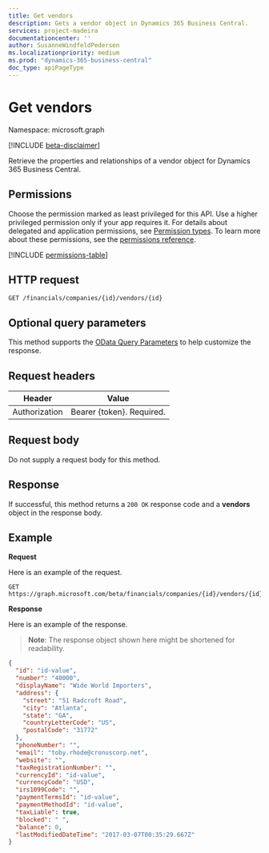 ```yaml
---
title: Get vendors 
description: Gets a vendor object in Dynamics 365 Business Central. 
services: project-madeira
documentationcenter: ''
author: SusanneWindfeldPedersen
ms.localizationpriority: medium
ms.prod: "dynamics-365-business-central"
doc_type: apiPageType
---
```


# Get vendors

Namespace: microsoft.graph

[!INCLUDE [beta-disclaimer](../../includes/beta-disclaimer.md)]

Retrieve the properties and relationships of a vendor object for Dynamics 365 Business Central.

## Permissions
Choose the permission marked as least privileged for this API. Use a higher privileged permission only if your app requires it. For details about delegated and application permissions, see [Permission types](/graph/permissions-overview#permission-types). To learn more about these permissions, see the [permissions reference](/graph/permissions-reference).

<!-- { "blockType": "permissions", "name": "dynamics_vendor_get" } -->
[!INCLUDE [permissions-table](../includes/permissions/dynamics-vendor-get-permissions.md)]

## HTTP request

```http
GET /financials/companies/{id}/vendors/{id}
```

## Optional query parameters
This method supports the [OData Query Parameters](/graph/query-parameters) to help customize the response.

## Request headers
|Header|Value|
|------|-----|
|Authorization  |Bearer {token}. Required. |

## Request body
Do not supply a request body for this method.

## Response
If successful, this method returns a `200 OK` response code and a **vendors** object in the response body.

## Example

**Request**

Here is an example of the request.
```http
GET https://graph.microsoft.com/beta/financials/companies/{id}/vendors/{id}
```

**Response**

Here is an example of the response. 

> **Note**: The response object shown here might be shortened for readability.

```json
{
  "id": "id-value",
  "number": "40000",
  "displayName": "Wide World Importers",
  "address": {
    "street": "51 Radcroft Road",
    "city": "Atlanta",
    "state": "GA",
    "countryLetterCode": "US",
    "postalCode": "31772"
  },
  "phoneNumber": "",
  "email": "toby.rhode@cronuscorp.net",
  "website": "",
  "taxRegistrationNumber": "",
  "currencyId": "id-value",
  "currencyCode": "USD",
  "irs1099Code": "",
  "paymentTermsId": "id-value",
  "paymentMethodId": "id-value",
  "taxLiable": true,
  "blocked": " ",
  "balance": 0,
  "lastModifiedDateTime": "2017-03-07T00:35:29.667Z"
}
```




